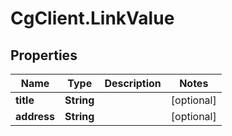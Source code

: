 # CgClient.LinkValue

## Properties

Name | Type | Description | Notes
------------ | ------------- | ------------- | -------------
**title** | **String** |  | [optional] 
**address** | **String** |  | [optional] 


